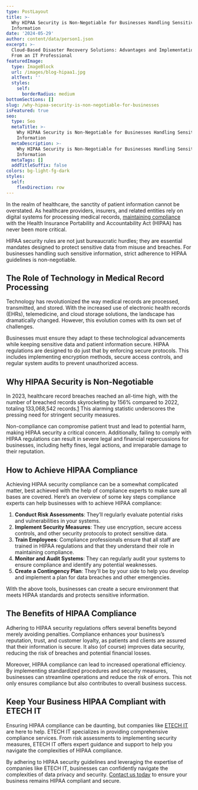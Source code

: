 ```yaml
---
type: PostLayout
title: >-
  Why HIPAA Security is Non-Negotiable for Businesses Handling Sensitive
  Information
date: '2024-05-29'
author: content/data/person1.json
excerpt: >-
  Cloud-Based Disaster Recovery Solutions: Advantages and Implementation Tips
  From an IT Professional
featuredImage:
  type: ImageBlock
  url: /images/blog-hipaa1.jpg
  altText: ''
  styles:
    self:
      borderRadius: medium
bottomSections: []
slug: /why-hipaa-security-is-non-negotiable-for-businesses
isFeatured: true
seo:
  type: Seo
  metaTitle: >-
    Why HIPAA Security is Non-Negotiable for Businesses Handling Sensitive
    Information
  metaDescription: >-
    Why HIPAA Security is Non-Negotiable for Businesses Handling Sensitive
    Information
  metaTags: []
  addTitleSuffix: false
colors: bg-light-fg-dark
styles:
  self:
    flexDirection: row
---
```

In the realm of healthcare, the sanctity of patient information cannot be overstated. As healthcare providers, insurers, and related entities rely on digital systems for processing medical records, [maintaining compliance](https://etechitsupport.com/hipaa-compliance/) with the Health Insurance Portability and Accountability Act (HIPAA) has never been more critical.

HIPAA security rules are not just bureaucratic hurdles; they are essential mandates designed to protect sensitive data from misuse and breaches. For businesses handling such sensitive information, strict adherence to HIPAA guidelines is non-negotiable.

## **The Role of Technology in Medical Record Processing**

Technology has revolutionized the way medical records are processed, transmitted, and stored. With the increased use of electronic health records (EHRs), telemedicine, and cloud storage solutions, the landscape has dramatically changed. However, this evolution comes with its own set of challenges.

Businesses must ensure they adapt to these technological advancements while keeping sensitive data and patient information secure. HIPAA regulations are designed to do just that by enforcing secure protocols. This includes implementing encryption methods, secure access controls, and regular system audits to prevent unauthorized access.

## **Why HIPAA Security is Non-Negotiable**

In 2023, healthcare record breaches reached an all-time high, with the number of breached records skyrocketing by 156% compared to 2022, totaling 133,068,542 records.[1](https://www.hipaajournal.com/security-breaches-in-healthcare/) This alarming statistic underscores the pressing need for stringent security measures.

Non-compliance can compromise patient trust and lead to potential harm, making HIPAA security a critical concern. Additionally, failing to comply with HIPAA regulations can result in severe legal and financial repercussions for businesses, including hefty fines, legal actions, and irreparable damage to their reputation.

## **How to Achieve HIPAA Compliance**

Achieving HIPAA security compliance can be a somewhat complicated matter, best achieved with the help of compliance experts to make sure all bases are covered. Here’s an overview of some key steps compliance experts can help businesses with to achieve HIPAA compliance:

1. **Conduct Risk Assessments**: They’ll regularly evaluate potential risks and vulnerabilities in your systems.
2. **Implement Security Measures**: They use encryption, secure access controls, and other security protocols to protect sensitive data.
3. **Train Employees**: Compliance professionals ensure that all staff are trained in HIPAA regulations and that they understand their role in maintaining compliance.
4. **Monitor and Audit Systems**: They can regularly audit your systems to ensure compliance and identify any potential weaknesses.
5. **Create a Contingency Plan**: They’ll be by your side to help you develop and implement a plan for data breaches and other emergencies.

With the above tools, businesses can create a secure environment that meets HIPAA standards and protects sensitive information.

## **The Benefits of HIPAA Compliance**

Adhering to HIPAA security regulations offers several benefits beyond merely avoiding penalties. Compliance enhances your business’s reputation, trust, and customer loyalty, as patients and clients are assured that their information is secure. It also (of course) improves data security, reducing the risk of breaches and potential financial losses.

Moreover, HIPAA compliance can lead to increased operational efficiency. By implementing standardized procedures and security measures, businesses can streamline operations and reduce the risk of errors. This not only ensures compliance but also contributes to overall business success.

## **Keep Your Business HIPAA Compliant with ETECH IT**

Ensuring HIPAA compliance can be daunting, but companies like [ETECH IT](https://etechitsupport.com/) are here to help. ETECH IT specializes in providing comprehensive compliance services. From risk assessments to implementing security measures, ETECH IT offers expert guidance and support to help you navigate the complexities of HIPAA compliance.

By adhering to HIPAA security guidelines and leveraging the expertise of companies like ETECH IT, businesses can confidently navigate the complexities of data privacy and security. [Contact us today](https://etechitsupport.com/contact/) to ensure your business remains HIPAA compliant and secure.